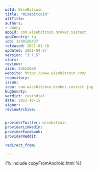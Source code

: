 ```yaml
---
wsId: WiseBitcoin
title: "Wisebitcoin"
altTitle: 
authors:
- danny
appId: com.wisebitcoin.broker.iostest
appCountry: iq
idd: 1549126437
released: 2021-01-18
updated: 2021-04-27
version: "3.7.5"
stars: 
reviews: 
size: 83652608
website: https://www.wisebitcoin.com/
repository: 
issue: 
icon: com.wisebitcoin.broker.iostest.jpg
bugbounty: 
verdict: custodial
date: 2021-10-15
signer: 
reviewArchive:


providerTwitter: wisebitcoin
providerLinkedIn: 
providerFacebook: 
providerReddit: 

redirect_from:

---
```



{% include copyFromAndroid.html %}

